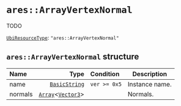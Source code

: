 # `ares::ArrayVertexNormal`

TODO

[`UbiResourceType`](./index.md#ubiresourcetype-string): `"ares::ArrayVertexNormal"`

## `ares::ArrayVertexNormal` structure

| Name | Type | Condition | Description |
| :-- | --: | :-- | --- |
| name | [`BasicString`](../base.md#basicstring-structure) | `ver >= 0x5` | Instance name. |
| normals | [`Array`](../base.md#arrayt-structure)<[`Vector3`](../base.md#vector3-structure)> |  | Normals. |

